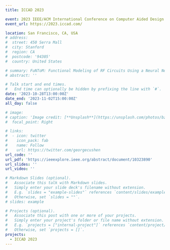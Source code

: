 ```yaml
---
title: ICCAD 2023

event: 2023 IEEE/ACM International Conference on Computer Aided Design (ICCAD)
event_url: https://2023.iccad.com/

location: San Francisco, CA, USA
# address:
#  street: 450 Serra Mall
#  city: Stanford
#  region: CA
#  postcode: '94305'
#  country: United States

# summary: FuNToM: Functional Modeling of RF Circuits Using a Neural Network Assisted Two-Port Analysis Method.
# abstract: ''

# Talk start and end times.
#   End time can optionally be hidden by prefixing the line with `#`.
date: '2023-10-28T13:00:00Z'
date_end: '2023-11-02T15:00:00Z'
all_day: false

# image:
# caption: 'Image credit: [**Unsplash**](https://unsplash.com/photos/bzdhc5b3Bxs)'
#  focal_point: Right

# links:
#  - icon: twitter
#    icon_pack: fab
#    name: Follow
#    url: https://twitter.com/georgecushen
url_code: ''
url_pdf: 'https://ieeexplore.ieee.org/abstract/document/10323890'
url_slides: ''
url_video: ''

# Markdown Slides (optional).
#   Associate this talk with Markdown slides.
#   Simply enter your slide deck's filename without extension.
#   E.g. `slides = "example-slides"` references `content/slides/example-slides.md`.
#   Otherwise, set `slides = ""`.
# slides: example

# Projects (optional).
#   Associate this post with one or more of your projects.
#   Simply enter your project's folder or file name without extension.
#   E.g. `projects = ["internal-project"]` references `content/project/deep-learning/index.md`.
#   Otherwise, set `projects = []`.
projects:
  - ICCAD 2023
---
```

